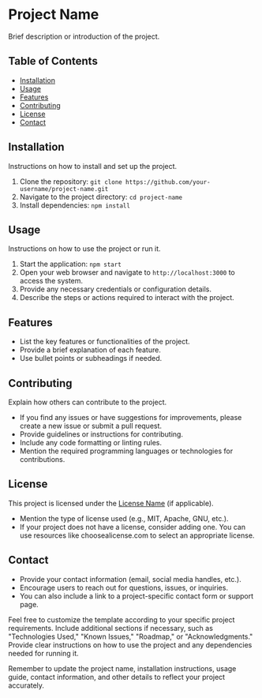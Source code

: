 # Project Name

Brief description or introduction of the project.

## Table of Contents

- [Installation](#installation)
- [Usage](#usage)
- [Features](#features)
- [Contributing](#contributing)
- [License](#license)
- [Contact](#contact)

## Installation

Instructions on how to install and set up the project.

1. Clone the repository: `git clone https://github.com/your-username/project-name.git`
2. Navigate to the project directory: `cd project-name`
3. Install dependencies: `npm install`

## Usage

Instructions on how to use the project or run it.

1. Start the application: `npm start`
2. Open your web browser and navigate to `http://localhost:3000` to access the system.
3. Provide any necessary credentials or configuration details.
4. Describe the steps or actions required to interact with the project.

## Features

- List the key features or functionalities of the project.
- Provide a brief explanation of each feature.
- Use bullet points or subheadings if needed.

## Contributing

Explain how others can contribute to the project.

- If you find any issues or have suggestions for improvements, please create a new issue or submit a pull request.
- Provide guidelines or instructions for contributing.
- Include any code formatting or linting rules.
- Mention the required programming languages or technologies for contributions.

## License

This project is licensed under the [License Name](LICENSE.md) (if applicable).
- Mention the type of license used (e.g., MIT, Apache, GNU, etc.).
- If your project does not have a license, consider adding one. You can use resources like choosealicense.com to select an appropriate license.

## Contact

- Provide your contact information (email, social media handles, etc.).
- Encourage users to reach out for questions, issues, or inquiries.
- You can also include a link to a project-specific contact form or support page.

Feel free to customize the template according to your specific project requirements. Include additional sections if necessary, such as "Technologies Used," "Known Issues," "Roadmap," or "Acknowledgments." Provide clear instructions on how to use the project and any dependencies needed for running it.

Remember to update the project name, installation instructions, usage guide, contact information, and other details to reflect your project accurately.
